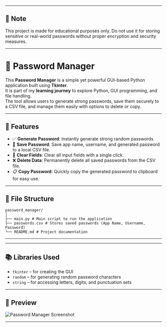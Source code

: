
---
## 📌 Note

This project is made for educational purposes only. Do not use it for storing sensitive or real-world passwords without proper encryption and security measures.

---
# 🔐 Password Manager

This **Password Manager** is a simple yet powerful GUI-based Python application built using **Tkinter**.  
It is part of my **learning journey** to explore Python, GUI programming, and file handling.  
The tool allows users to generate strong passwords, save them securely to a CSV file, and manage them easily with options to delete or copy.

---

## 🚀 Features

- ✅ **Generate Password**: Instantly generate strong random passwords.
- 💾 **Save Password**: Save app name, username, and generated password to a local CSV file.
- 🧹 **Clear Fields**: Clear all input fields with a single click.
- ❌ **Delete Data**: Permanently delete all saved passwords from the CSV file.
- 📋 **Copy Password**: Quickly copy the generated password to clipboard for easy use.

---

## 📁 File Structure

```
password_manager/
│
├── main.py # Main script to run the application
├── passwords.csv # Stores saved passwords (App Name, Username, Password)
└── README.md # Project documentation
```
---


---

## 📚 Libraries Used

- `tkinter` – for creating the GUI
- `random` – for generating random password characters
- `string` – for accessing letters, digits, and punctuation sets

---

## 📸 Preview

![Password Manager Screenshot](Screenshot%202025-07-02%20171050.png)

---


